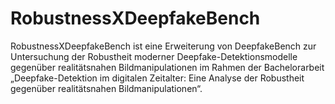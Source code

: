 # RobustnessXDeepfakeBench
RobustnessXDeepfakeBench ist eine Erweiterung von DeepfakeBench zur Untersuchung der Robustheit moderner Deepfake-Detektionsmodelle gegenüber realitätsnahen Bildmanipulationen im Rahmen der Bachelorarbeit „Deepfake-Detektion im digitalen Zeitalter: Eine Analyse der Robustheit gegenüber realitätsnahen Bildmanipulationen“.
